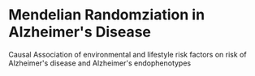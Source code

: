 # Mendelian Randomziation in Alzheimer's Disease
Causal Association of environmental and lifestyle risk factors on risk of Alzheimer's
disease and Alzheimer's endophenotypes
